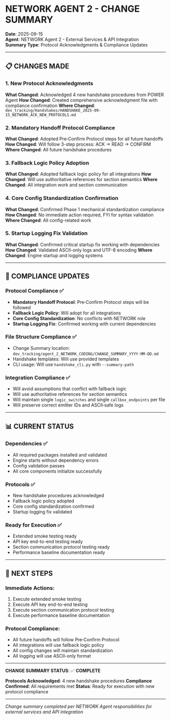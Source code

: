 # NETWORK AGENT 2 - CHANGE SUMMARY
**Date**: 2025-09-15  
**Agent**: NETWORK Agent 2 - External Services & API Integration  
**Summary Type**: Protocol Acknowledgments & Compliance Updates

---

## 📋 **CHANGES MADE**

### **1. New Protocol Acknowledgments**
**What Changed**: Acknowledged 4 new handshake procedures from POWER Agent
**How Changed**: Created comprehensive acknowledgment file with compliance confirmation
**Where Changed**: `dev_tracking/Handshakes/HANDSHAKE_2025-09-15_NETWORK_ACK_NEW_PROTOCOLS.md`

### **2. Mandatory Handoff Protocol Compliance**
**What Changed**: Adopted Pre‑Confirm Protocol steps for all future handoffs
**How Changed**: Will follow 3-step process: ACK → READ → CONFIRM
**Where Changed**: All future handshake procedures

### **3. Fallback Logic Policy Adoption**
**What Changed**: Adopted fallback logic policy for all integrations
**How Changed**: Will use authoritative references for section semantics
**Where Changed**: All integration work and section communication

### **4. Core Config Standardization Confirmation**
**What Changed**: Confirmed Phase 1 mechanical standardization compliance
**How Changed**: No immediate action required, FYI for syntax validation
**Where Changed**: All config-related work

### **5. Startup Logging Fix Validation**
**What Changed**: Confirmed critical startup fix working with dependencies
**How Changed**: Validated ASCII-only logs and UTF-8 encoding
**Where Changed**: Engine startup and logging systems

---

## 🔄 **COMPLIANCE UPDATES**

### **Protocol Compliance** ✅
- **Mandatory Handoff Protocol**: Pre‑Confirm Protocol steps will be followed
- **Fallback Logic Policy**: Will adopt for all integrations
- **Core Config Standardization**: No conflicts with NETWORK role
- **Startup Logging Fix**: Confirmed working with current dependencies

### **File Structure Compliance** ✅
- Change Summary location: `dev_tracking/agent_2_NETWORK_CODING/CHANGE_SUMMARY_YYYY-MM-DD.md`
- Handshake templates: Will use provided templates
- CLI usage: Will use `handshake_cli.py` with `--summary-path`

### **Integration Compliance** ✅
- Will avoid assumptions that conflict with fallback logic
- Will use authoritative references for section semantics
- Will maintain single `logic_switches` and single `callbox_endpoints` per file
- Will preserve correct emitter IDs and ASCII‑safe logs

---

## 📊 **CURRENT STATUS**

### **Dependencies** ✅
- All required packages installed and validated
- Engine starts without dependency errors
- Config validation passes
- All core components initialize successfully

### **Protocols** ✅
- New handshake procedures acknowledged
- Fallback logic policy adopted
- Core config standardization confirmed
- Startup logging fix validated

### **Ready for Execution** ✅
- Extended smoke testing ready
- API key end-to-end testing ready
- Section communication protocol testing ready
- Performance baseline documentation ready

---

## 🎯 **NEXT STEPS**

### **Immediate Actions**:
1. Execute extended smoke testing
2. Execute API key end-to-end testing
3. Execute section communication protocol testing
4. Execute performance baseline documentation

### **Protocol Compliance**:
- All future handoffs will follow Pre‑Confirm Protocol
- All integrations will use fallback logic policy
- All config changes will maintain standardization
- All logging will use ASCII-only format

---

**CHANGE SUMMARY STATUS**: ✅ **COMPLETE**

**Protocols Acknowledged**: 4 new handshake procedures
**Compliance Confirmed**: All requirements met
**Status**: Ready for execution with new protocol compliance

---

*Change summary completed per NETWORK Agent responsibilities for external services and API integration*












